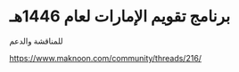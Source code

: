 # برنامج تقويم الإمارات لعام 1446هـ

للمناقشة والدعم

https://www.maknoon.com/community/threads/216/
